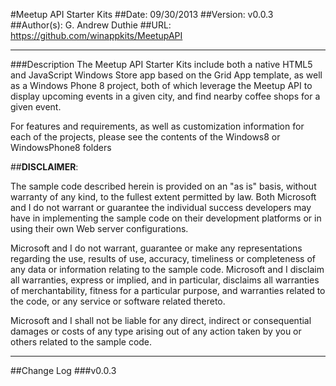 #Meetup API Starter Kits
##Date: 09/30/2013
##Version: v0.0.3
##Author(s): G. Andrew Duthie
##URL: https://github.com/winappkits/MeetupAPI

----------
###Description
The Meetup API Starter Kits include both a native HTML5 and JavaScript Windows Store app based on the Grid App template, as well as a Windows Phone 8 project, both of which leverage the Meetup API to display upcoming events in a given city, and find nearby coffee shops for a given event.

For features and requirements, as well as customization information for each of the projects, please see the contents of the Windows8 or WindowsPhone8 folders

##**DISCLAIMER**: 

The sample code described herein is provided on an "as is" basis, without warranty of any kind, to the fullest extent permitted by law. Both Microsoft and I do not warrant or guarantee the individual success developers may have in implementing the sample code on their development platforms or in using their own Web server configurations. 

Microsoft and I do not warrant, guarantee or make any representations regarding the use, results of use, accuracy, timeliness or completeness of any data or information relating to the sample code. Microsoft and I disclaim all warranties, express or implied, and in particular, disclaims all warranties of merchantability, fitness for a particular purpose, and warranties related to the code, or any service or software related thereto. 

Microsoft and I shall not be liable for any direct, indirect or consequential damages or costs of any type arising out of any action taken by you or others related to the sample code.

----------

##Change Log
###v0.0.3

